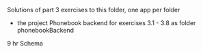 Solutions of part 3 exercises to this folder, one app per folder

- the project Phonebook backend for exercises 3.1 - 3.8 as folder phonebookBackend

9 hr
Schema